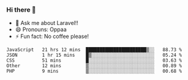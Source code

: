 ### Hi there 👋

<!--
**reubenwedson/reubenwedson** is a ✨ _special_ ✨ repository because its `README.md` (this file) appears on your GitHub profile.
Here are some ideas to get you started:
- 📫 How to reach me: 
- 🔭 I’m currently working on awesome talent app
- 🌱 I’m currently learning extreme Vue js technical stuffs
- 👯 I’m looking to collaborate on start ups challenges
- 🤔 I’m looking for help with time
-->
- 💬 Ask me about Laravel!!
- 😄 Pronouns: Oppaa
- ⚡ Fun fact: No coffee please!

<!--START_SECTION:waka-->
```text
JavaScript   21 hrs 12 mins  ██████████████████████▒░░   88.73 % 
JSON         1 hr 15 mins    █▒░░░░░░░░░░░░░░░░░░░░░░░   05.24 % 
CSS          51 mins         █░░░░░░░░░░░░░░░░░░░░░░░░   03.63 % 
Other        12 mins         ▒░░░░░░░░░░░░░░░░░░░░░░░░   00.89 % 
PHP          9 mins          ▒░░░░░░░░░░░░░░░░░░░░░░░░   00.68 % 
```
<!--END_SECTION:waka-->
